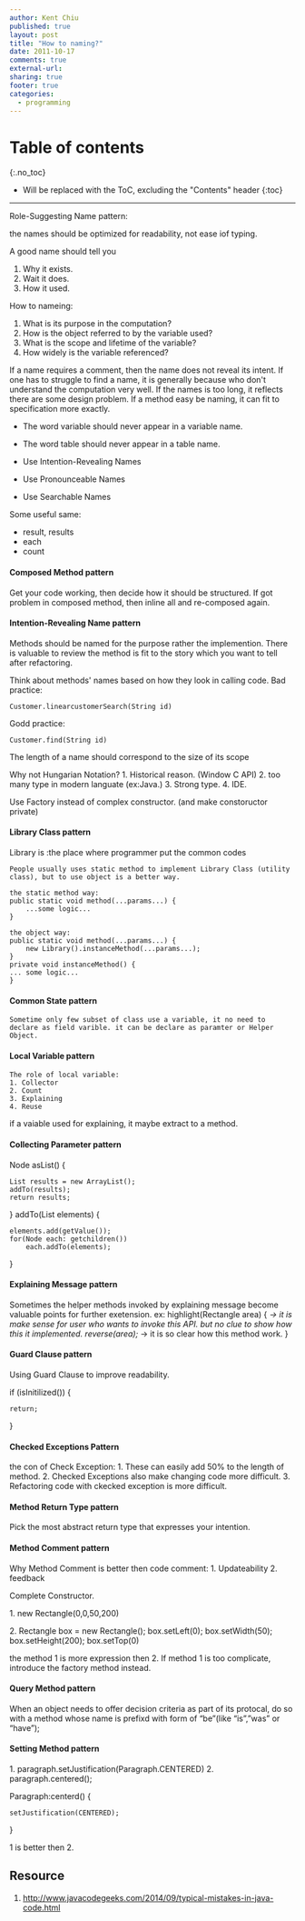 ```yaml
---
author: Kent Chiu
published: true
layout: post
title: "How to naming?"
date: 2011-10-17
comments: true
external-url:
sharing: true
footer: true
categories:
  - programming
---
```



# Table of contents
{:.no_toc}

* Will be replaced with the ToC, excluding the "Contents" header
{:toc}

----------------------------------------------------------------



Role-Suggesting Name pattern:

the names should be optimized for readability, not ease iof typing.

A good name should tell you

1.  Why it exists.
2.  Wait it does.
3.  How it used.

How to nameing:

1.  What is its purpose in the computation?
2.  How is the object referred to by the variable used?
3.  What is the scope and lifetime of the variable?
4.  How widely is the variable referenced?

If a name requires a comment, then the name does not reveal its intent.
If one has to struggle to find a name, it is generally because who don't
understand the computation very well. If the names is too long, it
reflects there are some design problem. If a method easy be naming, it
can fit to specification more exactly.

-   The word variable should never appear in a variable name.
-   The word table should never appear in a table name.

-   Use Intention-Revealing Names
-   Use Pronounceable Names
-   Use Searchable Names

Some useful same:

-   result, results
-   each
-   count

#### Composed Method pattern

Get your code working, then decide how it should be structured. If got
problem in composed method, then inline all and re-composed again.

#### Intention-Revealing Name pattern

Methods should be named for the purpose rather the implemention. There
is valuable to review the method is fit to the story which you want to
tell after refactoring.

Think about methods' names based on how they look in calling code. Bad
practice:


```
Customer.linearcustomerSearch(String id)

```

Godd practice:


```
Customer.find(String id)

```

The length of a name should correspond to the size of its scope

Why not Hungarian Notation? 1. Historical reason. (Window C API) 2. too
many type in modern languate (ex:Java.) 3. Strong type. 4. IDE.

Use Factory instead of complex constructor. (and make constoructor
private)

#### Library Class pattern

Library is :the place where programmer put the common codes


```
People usually uses static method to implement Library Class (utility class), but to use object is a better way.

```


```
the static method way:
public static void method(...params...) {
    ...some logic...
}

```


```
the object way:
public static void method(...params...) {
    new Library().instanceMethod(...params...);
}
private void instanceMethod() {
... some logic...
}

```

#### Common State pattern


```
Sometime only few subset of class use a variable, it no need to declare as field varible. it can be declare as paramter or Helper Object.

```

#### Local Variable pattern


```
The role of local variable:
1. Collector
2. Count
3. Explaining
4. Reuse

```

if a vaiable used for explaining, it maybe extract to a method.

#### Collecting Parameter pattern

Node asList() {


```
List results = new ArrayList();
addTo(results);
return results;

```

} addTo(List elements) {


```
elements.add(getValue());
for(Node each: getchildren())
    each.addTo(elements);

```

}

#### Explaining Message pattern

Sometimes the helper methods invoked by explaining message become
valuable points for further exetension. ex: highlight(Rectangle area) {
*→ it is make sense for user who wants to invoke this API. but no clue
to show how this it implemented. reverse(area);* → it is so clear how
this method work. }

#### Guard Clause pattern

Using Guard Clause to improve readability.

if (isInitilized()) {


```
return;

```

}

#### Checked Exceptions Pattern

the con of Check Exception: 1. These can easily add 50% to the length of
method. 2. Checked Exceptions also make changing code more difficult. 3.
Refactoring code with ckecked exception is more difficult.

#### Method Return Type pattern

Pick the most abstract return type that expresses your intention.

#### Method Comment pattern

Why Method Comment is better then code comment: 1. Updateability 2.
feedback

Complete Constructor.

​1. new Rectangle(0,0,50,200)

​2. Rectangle box = new Rectangle(); box.setLeft(0); box.setWidth(50);
box.setHeight(200); box.setTop(0)

the method 1 is more expression then 2. If method 1 is too complicate,
introduce the factory method instead.

#### Query Method pattern

When an object needs to offer decision criteria as part of its protocal,
do so with a method whose name is prefixd with form of “be”(like
“is”,”was” or “have”);

#### Setting Method pattern

​1. paragraph.setJustification(Paragraph.CENTERED) 2.
paragraph.centered();

Paragraph:centerd() {


```
setJustification(CENTERED);

```

}

1 is better then 2.

Resource
-----------
1. <http://www.javacodegeeks.com/2014/09/typical-mistakes-in-java-code.html>
